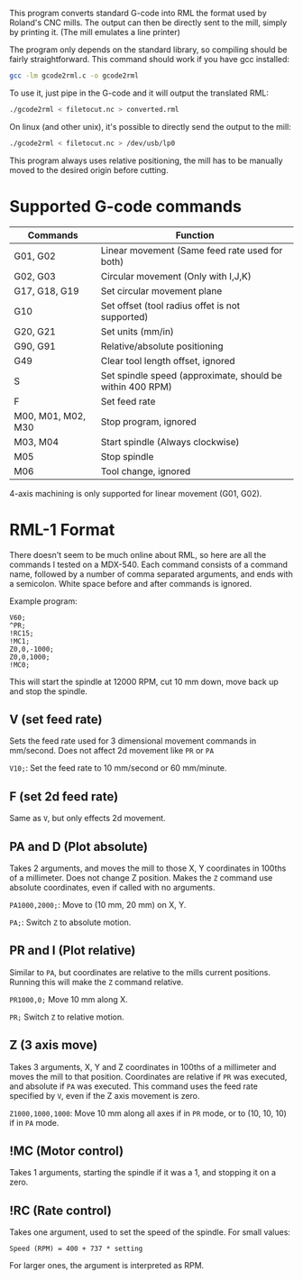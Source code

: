 This program converts standard G-code into RML the format used by Roland's CNC mills.
The output can then be directly sent to the mill, simply by printing it. (The mill emulates a line printer)

The program only depends on the standard library, so compiling should be fairly straightforward.
This command should work if you have gcc installed:

```sh
gcc -lm gcode2rml.c -o gcode2rml
```

To use it, just pipe in the G-code and it will output the translated RML:

```sh
./gcode2rml < filetocut.nc > converted.rml
```

On linux (and other unix), it's possible to directly send the output to the mill:

```sh
./gcode2rml < filetocut.nc > /dev/usb/lp0
```

This program always uses relative positioning, the mill has to be manually moved to the desired origin before cutting.

# Supported G-code commands

|Commands|Function|
|-|-|
|G01, G02|Linear movement (Same feed rate used for both)|
|G02, G03|Circular movement (Only with I,J,K)|
|G17, G18, G19|Set circular movement plane|
|G10|Set offset (tool radius offet is not supported)|
|G20, G21|Set units (mm/in)|
|G90, G91|Relative/absolute positioning|
|G49|Clear tool length offset, ignored|
|S|Set spindle speed (approximate, should be within 400 RPM)|
|F|Set feed rate|
|M00, M01, M02, M30|Stop program, ignored|
|M03, M04|Start spindle (Always clockwise)|
|M05|Stop spindle|
|M06|Tool change, ignored|

4-axis machining is only supported for linear movement (G01, G02).

# RML-1 Format

There doesn't seem to be much online about RML, so here are all the commands I tested on a MDX-540.
Each command consists of a command name, followed by a number of comma separated arguments, and ends with a semicolon.
White space before and after commands is ignored. 

Example program:

```
V60;
^PR;
!RC15;
!MC1;
Z0,0,-1000;
Z0,0,1000;
!MC0;
```

This will start the spindle at 12000 RPM, cut 10 mm down, move back up and stop the spindle.

## V (set feed rate)

Sets the feed rate used for 3 dimensional movement commands in mm/second.
Does not affect 2d movement like `PR` or `PA`


`V10;`: Set the feed rate to 10 mm/second or 60 mm/minute.

## F (set 2d feed rate)

Same as `V`, but only effects 2d movement.

## PA and D (Plot absolute)

Takes 2 arguments, and moves the mill to those X, Y coordinates in 100ths of a millimeter.
Does not change Z position.
Makes the `Z` command use absolute coordinates, even if called with no arguments.

`PA1000,2000;`: Move to (10 mm, 20 mm) on X, Y.

`PA;`: Switch `Z` to absolute motion.

## PR and I (Plot relative)

Similar to `PA`, but coordinates are relative to the mills current positions.
Running this will make the `Z` command relative.

`PR1000,0;` Move 10 mm along  X.

`PR;` Switch `Z` to relative motion.

## Z (3 axis move)

Takes 3 arguments, X, Y and Z coordinates in 100ths of a millimeter and moves the mill to that position.
Coordinates are relative if `PR` was executed, and absolute if `PA` was executed.
This command uses the feed rate specified by `V`, even if the Z axis movement is zero.

`Z1000,1000,1000`: Move 10 mm along all axes if in `PR` mode, or to (10, 10, 10) if in `PA` mode.

## !MC (Motor control)

Takes 1 arguments, starting the spindle if it was a 1, and stopping it on a zero.

## !RC (Rate control)

Takes one argument, used to set the speed of the spindle. For small values:

```
Speed (RPM) = 400 + 737 * setting
```

For larger ones, the argument is interpreted as RPM.

